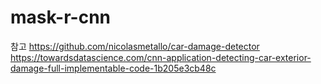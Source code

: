 # mask-r-cnn

참고
https://github.com/nicolasmetallo/car-damage-detector
https://towardsdatascience.com/cnn-application-detecting-car-exterior-damage-full-implementable-code-1b205e3cb48c
